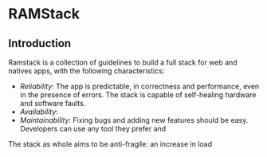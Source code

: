 # RAMStack
## Introduction

Ramstack is a collection of guidelines to build a full stack for web and natives apps, with the following characteristics:

 - *Reliability*: The app is predictable, in correctness and performance, even in the presence of errors. The stack is capable of self-healing hardware and software faults.
 - *Availability*:  
 - *Maintainability*: Fixing bugs and adding new features should be easy. Developers can use any tool they prefer and  

The stack as whole aims to be anti-fragile: an increase in load 
<!--stackedit_data:
eyJoaXN0b3J5IjpbODE3MzEwMDM2LDMzNjQwNzc5NywtMjAwND
M0MDU5LC0xODc3NTk1Mjc1XX0=
-->